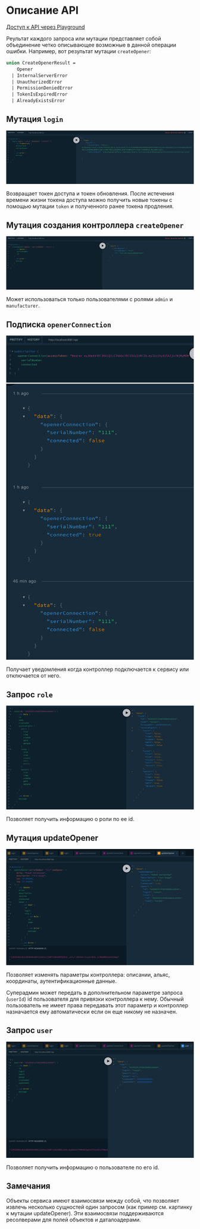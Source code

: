 # Описание API

[Доступ к API через Playground](http://localhost:8081/playground)

Реультат каждого запроса или мутации представляет собой объединение четко описывающее возможные в данной операции ошибки.
Например, вот результат мутации `createOpener`:

```graphql
union CreateOpenerResult =
    Opener
  | InternalServerError
  | UnauthorizedError
  | PermissionDeniedError
  | TokenIsExpiredError
  | AlreadyExistsError
```  

## Мутация `login`

![login](images/login.png)

Возвращает токен доступа и токен обновления. После истечения времени жизни токена доступа можно получить новые токены с помощью мутации `token` и полученного ранее токена продления.

## Мутация создания контроллера `createOpener`

![createOpener](images/createOpener.png)

Может использоваться только пользователями с ролями `admin` и `manufacturer`.

## Подписка `openerConnection`

![openerConnection](images/openerConnection.png)
![openerConnectionResponse](images/openerConnectionResponse.png)

Получает уведомления когда контроллер подключается к сервису или отключается от него.

## Запрос `role`

![role](images/role.png)

Позволяет получить информацию о роли по ее id.

## Мутация updateOpener

![updateOpener](images/updateOpener.png)

Позволяет изменять параметры контроллера: описании, альяс, координаты, аутентификационные данные.

Суперадмин может передать в дополнительном параметре запроса (`userId`) id пользователя для привязки контроллера к нему. Обычный пользователь не имеет права передавать этот параметр и контроллер назначается ему автоматически если он еще никому не назначен.

## Запрос `user`

![user](images/user.png)

Позволяет получить информацию о пользователе по его id.

## Замечания

Объекты сервиса имеют взаимосвязи между собой, что позволяет извлечь несколько сущностей один запросом (как пример см. картинку к мутации updateOpener). Эти взаимосвязи поддерживаются ресолверами для полей объектов и даталоадерами.
